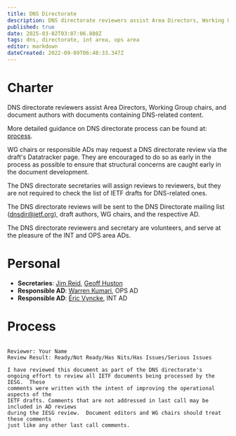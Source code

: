 ```yaml
---
title: DNS Directorate
description: DNS directorate reviewers assist Area Directors, Working Group chairs, and document authors with documents containing DNS-related content.
published: true
date: 2025-03-02T03:07:06.808Z
tags: dns, directorate, int area, ops area
editor: markdown
dateCreated: 2022-09-09T06:48:33.347Z
---
```


# Charter

DNS directorate reviewers assist Area Directors, Working Group chairs, and document authors with documents containing DNS-related content.

More detailed guidance on DNS directorate process can be found at: [process](#process).

WG chairs or responsible ADs may request a DNS directorate review via the draft's Datatracker page. They are encouraged to do so as early in the process as possible to ensure that structural concerns are caught early in the document development.

The DNS directorate secretaries will assign reviews to reviewers, but they are not required to check the list of IETF drafts for DNS-related ones.

The DNS directorate reviews will be sent to the DNS Directorate mailing list (dnsdir@ietf.org), draft authors, WG chairs, and the respective AD. 

The DNS directorate reviewers and secretary are volunteers, and serve at the pleasure of the INT and OPS area ADs.

# Personal

-  **Secretaries**: [Jim Reid](https://datatracker.ietf.org/person/jim@rfc1035.com), [Geoff Huston](https://datatracker.ietf.org/person/gih@apnic.net)
- **Responsible AD**: [Warren Kumari](https://datatracker.ietf.org/person/warren@kumari.net), OPS AD
- **Responsible AD**: [Éric Vyncke](https://datatracker.ietf.org/person/evyncke@cisco.com), INT AD

# Process




```

Reviewer: Your Name
Review Result: Ready/Not Ready/Has Nits/Has Issues/Serious Issues

I have reviewed this document as part of the DNS directorate's 
ongoing effort to review all IETF documents being processed by the IESG.  These 
comments were written with the intent of improving the operational aspects of the 
IETF drafts. Comments that are not addressed in last call may be included in AD reviews 
during the IESG review.  Document editors and WG chairs should treat these comments 
just like any other last call comments. 
```
